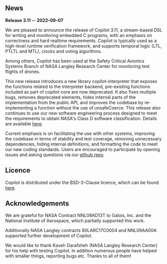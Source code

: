 ## News
**Release 3.11 -- 2022-09-07**

We are pleased to announce the release of Copilot 3.11, a stream-based DSL for
writing and monitoring embedded C programs, with an emphasis on correctness and
hard realtime requirements. Copilot is typically used as a high-level runtime
verification framework, and supports temporal logic (LTL, PTLTL and MTL),
clocks and voting algorithms.

Among others, Copilot has been used at the Safety Critical Avionics Systems
Branch of NASA Langley Research Center for monitoring test flights of drones.

This new release introduces a new library copilot-interpreter that exposes the
functions related to the interpreter backend, pre-existing functions included
as part of copilot-core are now deprecated. It also fixes multiple bugs,
removes deprecated elements, hides internal parts of the implementation from
the public API, and improves the codebase by re-implementing a function without
the use of unsafeCoerce. This release also continues to use our new software
engineering process designed to meet the requirements to obtain NASA's Class D
software classification. Details are available
[here](https://github.com/Copilot-Language/copilot/milestone/15?closed=1).

Current emphasis is on facilitating the use with other systems, improving the
codebase in terms of stability and test coverage, removing unnecessary
dependencies, hiding internal definitions, and formatting the code to meet our
new coding standards. Users are encouraged to participate by opening issues and
asking questions via our [github
repo](https://github.com/copilot-language/copilot).

## Licence
Copilot is distributed under the BSD-3-Clause licence, which can be found
[here](https://raw.githubusercontent.com/Copilot-Language/Copilot/master/LICENSE).

## Acknowledgements
We are grateful for NASA Contract NNL08AD13T to Galois, Inc. and the National
Institute of Aerospace, which partially supported this work.

Additionally NASA Langley contracts 80LARC17C0004 and NNL09AA00A supported
further development of Copilot.

We would like to thank Kaveh Darafsheh (NASA Langley Research Center) for his
help with testing Copilot. In addition numerous people have helped with smaller
things, reporting bugs etc. Thanks to all of them!
